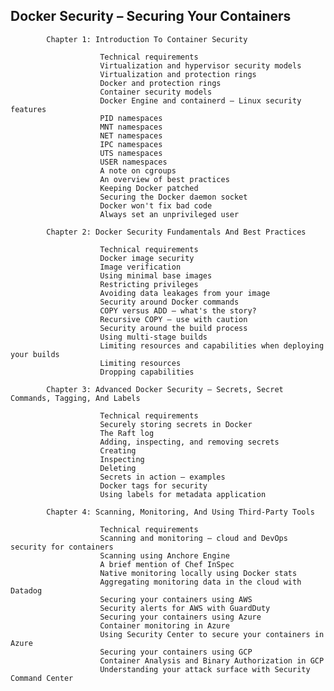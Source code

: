 ## Docker Security – Securing Your Containers
       
            Chapter 1: Introduction To Container Security
                
                        Technical requirements
                        Virtualization and hypervisor security models
                        Virtualization and protection rings
                        Docker and protection rings
                        Container security models
                        Docker Engine and containerd – Linux security features
                        PID namespaces
                        MNT namespaces
                        NET namespaces
                        IPC namespaces
                        UTS namespaces
                        USER namespaces
                        A note on cgroups
                        An overview of best practices
                        Keeping Docker patched
                        Securing the Docker daemon socket
                        Docker won't fix bad code
                        Always set an unprivileged user
                
            Chapter 2: Docker Security Fundamentals And Best Practices
                
                        Technical requirements
                        Docker image security
                        Image verification
                        Using minimal base images
                        Restricting privileges
                        Avoiding data leakages from your image
                        Security around Docker commands
                        COPY versus ADD – what's the story?
                        Recursive COPY – use with caution
                        Security around the build process
                        Using multi-stage builds
                        Limiting resources and capabilities when deploying your builds
                        Limiting resources
                        Dropping capabilities
                
            Chapter 3: Advanced Docker Security – Secrets, Secret Commands, Tagging, And Labels
                
                        Technical requirements
                        Securely storing secrets in Docker
                        The Raft log
                        Adding, inspecting, and removing secrets  
                        Creating
                        Inspecting
                        Deleting
                        Secrets in action – examples
                        Docker tags for security
                        Using labels for metadata application
                
            Chapter 4: Scanning, Monitoring, And Using Third-Party Tools
                
                        Technical requirements
                        Scanning and monitoring – cloud and DevOps security for containers
                        Scanning using Anchore Engine
                        A brief mention of Chef InSpec
                        Native monitoring locally using Docker stats
                        Aggregating monitoring data in the cloud with Datadog
                        Securing your containers using AWS
                        Security alerts for AWS with GuardDuty
                        Securing your containers using Azure
                        Container monitoring in Azure
                        Using Security Center to secure your containers in Azure
                        Securing your containers using GCP
                        Container Analysis and Binary Authorization in GCP
                        Understanding your attack surface with Security Command Center
     
